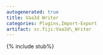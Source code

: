 ```yaml
---
autogenerated: true
title: Vaa3d Writer
categories: Plugins,Import-Export
artifact: sc.fiji:Vaa3d\_Writer
---
```


{% include stub%}


 
